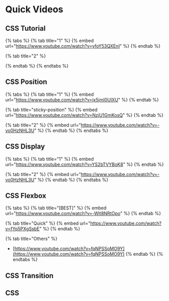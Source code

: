# Quick Videos

## CSS Tutorial

{% tabs %}
{% tab title="1" %}
{% embed url="https://www.youtube.com/watch?v=yfoY53QXEnI" %}
{% endtab %}

{% tab title="2" %}

{% endtab %}
{% endtabs %}

## CSS Position

{% tabs %}
{% tab title="1" %}
{% embed url="https://www.youtube.com/watch?v=jx5jmI0UlXU" %}
{% endtab %}

{% tab title="sticky-position" %}
{% embed url="https://www.youtube.com/watch?v=NzjU1GmKosQ" %}
{% endtab %}

{% tab title="2" %}
{% embed url="https://www.youtube.com/watch?v=-vo0HzNHL3U" %}
{% endtab %}
{% endtabs %}

## CSS Display

{% tabs %}
{% tab title="1" %}
{% embed url="https://www.youtube.com/watch?v=YS2bTVYBoK8" %}
{% endtab %}

{% tab title="2" %}
{% embed url="https://www.youtube.com/watch?v=-vo0HzNHL3U" %}
{% endtab %}
{% endtabs %}

## CSS Flexbox

{% tabs %}
{% tab title="\[BEST\]" %}
{% embed url="https://www.youtube.com/watch?v=-Wlt8NRtOpo" %}
{% endtab %}

{% tab title="Quick" %}
{% embed url="https://www.youtube.com/watch?v=fYq5PXgSsbE" %}
{% endtab %}

{% tab title="Others" %}
* [https://www.youtube.com/watch?v=fqNPSSoMO9Y](https://www.youtube.com/watch?v=fqNPSSoMO9Y)
{% endtab %}
{% endtabs %}



## CSS Transition



## CSS 

